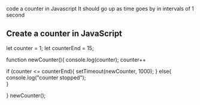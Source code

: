 code a counter in Javascript
It should go up as time goes by in intervals of 1 second
## Create a counter in JavaScript

let counter = 1;
let counterEnd = 15;

function newCounter(){
console.log(counter);
counter++

if (counter <= counterEnd){
setTimeout(newCounter, 1000);
}
else{
console.log("counter stopped");  
}

}
newCounter();

